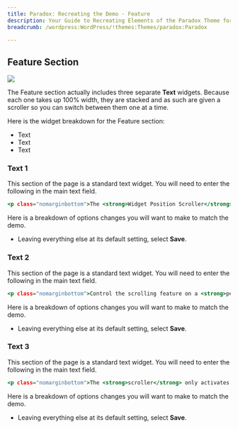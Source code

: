 ```yaml
---
title: Paradox: Recreating the Demo - Feature
description: Your Guide to Recreating Elements of the Paradox Theme for WordPress
breadcrumb: /wordpress:WordPress/!themes:Themes/paradox:Paradox

---
```


Feature Section
-----

![](demo_6.png)

The Feature section actually includes three separate **Text** widgets. Because each one takes up 100% width, they are stacked and as such are given a scroller so you can switch between them one at a time.

Here is the widget breakdown for the Feature section:

* Text
* Text
* Text

### Text 1

This section of the page is a standard text widget. You will need to enter the following in the main text field.

~~~ .html
<p class="nomarginbottom">The <strong>Widget Position Scroller</strong> feature places multiple tiers of widgets within the same row, inside a <strong>rotation effect</strong>. Therefore, instead of stacking, the widgets appear through <strong>transition</strong>, either by automatic or manual (via arrows) fade.</p>
~~~

Here is a breakdown of options changes you will want to make to match the demo.

* Leaving everything else at its default setting, select **Save**.

### Text 2

This section of the page is a standard text widget. You will need to enter the following in the main text field.

~~~ .html
<p class="nomarginbottom">Control the scrolling feature on a <strong>per widget row</strong>, and even a per override basis. There are settings to <strong>enable/disable</strong> the feature, as well as set the <strong>duration</strong> time, <strong>animation</strong> effect, <strong>delay</strong> time and <strong>manual/automatic</strong> rotation.</p>
~~~

Here is a breakdown of options changes you will want to make to match the demo.

* Leaving everything else at its default setting, select **Save**.

### Text 3

This section of the page is a standard text widget. You will need to enter the following in the main text field.

~~~ .html
<p class="nomarginbottom">The <strong>scroller</strong> only activates on one condition: if enabled, when <strong>more than one</strong> widget is <strong>placed</strong> before any of the Divider widgets in the scroller position positions.</p>
~~~

Here is a breakdown of options changes you will want to make to match the demo.

* Leaving everything else at its default setting, select **Save**.
